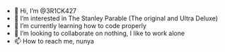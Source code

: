 - 👋 Hi, I’m @3R1CK427
- 👀 I’m interested in The Stanley Parable (The original and Ultra Deluxe)
- 🌱 I’m currently learning how to code properly
- 💞️ I’m looking to collaborate on nothing, I like to work alone
- 📫 How to reach me, nunya

<!---
3R1CK427/3R1CK427 is a ✨ special ✨ repository because its `README.md` (this file) appears on your GitHub profile.
You can click the Preview link to take a look at your changes.
--->
